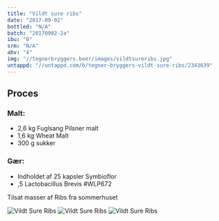 ```yaml
---
title: "Vildt sure ribs"
date: "2017-09-02"
bottled: "N/A"
batch: "20170902-2a"
ibu: "0"
srm: "N/A"
abv: "4"
img: "//tegnerbryggers.beer/images/vildtsureribs.jpg"
untappd: "//untappd.com/b/tegner-bryggers-vildt-sure-ribs/2343639"
---
```


## Proces

### Malt:

* 2,6 kg Fuglsang Pilsner malt
* 1,6 kg Wheat Malt
* 300 g sukker

### Gær:

* Indholdet af 25 kapsler Symbioflor
* ,5 Lactobacillus Brevis #WLP672

Tilsat masser af Ribs fra sommerhuset

![Vildt Sure Ribs](//tegnerbryggers.beer/images/20171102_213908.jpg)
![Vildt Sure Ribs](//tegnerbryggers.beer/images/20171125_121805.jpg)
![Vildt Sure Ribs](//tegnerbryggers.beer/images/sureribs-glas.jpg)

